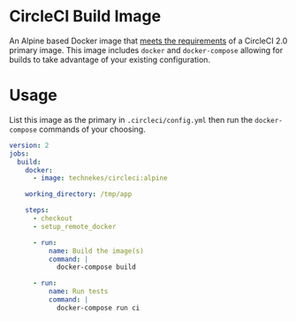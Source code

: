 # CircleCI Build Image

An Alpine based Docker image that [meets the requirements](https://circleci.com/docs/2.0/custom-images/#required-tools) of a CircleCI 2.0 primary image. This image includes `docker` and `docker-compose` allowing for builds to take advantage of your existing configuration.

# Usage

List this image as the primary in `.circleci/config.yml` then run the `docker-compose` commands of your choosing.

```yaml
version: 2
jobs:
  build:
    docker:
      - image: technekes/circleci:alpine

    working_directory: /tmp/app

    steps:
      - checkout
      - setup_remote_docker

      - run:
          name: Build the image(s)
          command: |
            docker-compose build

      - run:
          name: Run tests
          command: |
            docker-compose run ci
```
